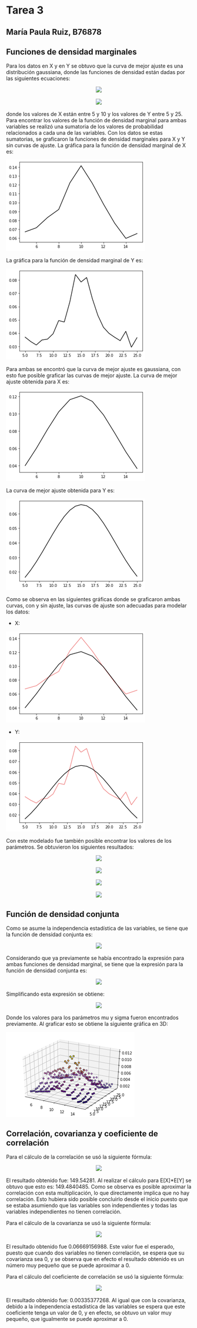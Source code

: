 # Tarea 3
## María Paula Ruiz, B76878

 ## Funciones de densidad marginales
 Para los datos en X y en Y se obtuvo que la curva de mejor ajuste es una distribución gaussiana, donde las funciones de densidad están dadas por las siguientes ecuaciones: 
 
 <p align="center">
  <img src="https://render.githubusercontent.com/render/math?math=f_x(x) = \frac{1}{\sigma \sqrt{2\pi}} \cdot e^{-\frac{(x-\mu)^2}{2\sigma^2}}">  
</p>

 <p align="center">
  <img src="https://render.githubusercontent.com/render/math?math=f_y(y) = \frac{1}{\sigma \sqrt{2\pi}} \cdot e^{-\frac{(y-\mu)^2}{2\sigma^2}}">  
</p>
 
donde los valores de X están entre 5 y 10 y los valores de Y entre 5 y 25. Para encontrar los valores de la función de densidad marginal para ambas variables se realizó una sumatoria de los valores de probabilidad relacionados a cada una de las variables. Con los datos se estas sumatorias, se graficaron la funciones de densidad marginales para X y Y sin curvas de ajuste. La gráfica para la función de densidad marginal de X es:

![Gráfica para la función de densidad marginal de X.](/DensidadX.png)

La gráfica para la función de densidad marginal de Y es: 

![Marginal Y](/DensidadY.png)

Para ambas se encontró que la curva de mejor ajuste es gaussiana, con esto fue posible graficar las curvas de mejor ajuste. La curva de mejor ajuste obtenida para X es: 

![enter image description here](/AjusteX.png)

 La curva de mejor ajuste obtenida para Y es:
 
 ![enter image description here](/AjusteY.png)

Como se observa en las siguientes gráficas donde se graficaron ambas curvas, con y sin ajuste, las curvas de ajuste son adecuadas para modelar los datos: 

 - X: 
 
 ![](/curvasX.png)
 
 - Y: 
 
 ![Y](/curvasY.png)
 
Con este modelado fue también posible encontrar los valores de los parámetros. Se obtuvieron los siguientes resultados:
<p align="center">
  <img src="https://render.githubusercontent.com/render/math?math=\mu_x = 9.90484381">  
</p>

<p align="center">
  <img src="https://render.githubusercontent.com/render/math?math=\sigma_x = 3.29944286">  
</p>
 
 <p align="center">
  <img src="https://render.githubusercontent.com/render/math?math=\mu_y = 15.0794609">  
</p>

 <p align="center">
  <img src="https://render.githubusercontent.com/render/math?math=\sigma_y = 6.02693775">  
</p>
 

## Función de densidad conjunta
Como se asume la independencia estadística de las variables, se tiene que la función de densidad conjunta es: 
<p align="center">
  <img src="https://render.githubusercontent.com/render/math?math=f_{x,y}(x,y) = f_x(x)\cdot f_y(y)">  
</p>
Considerando que ya previamente se había encontrado la expresión para ambas funciones de densidad marginal, se tiene que la expresión para la función de densidad conjunta es: 

<p align="center">
  <img src="https://render.githubusercontent.com/render/math?math=f_{x,y}(x,y) = (\frac{1}{\sigma \sqrt{2\pi}} \cdot e^{-\frac{(x-\mu)^2}{2\sigma^2}} ) \cdot (\frac{1}{\sigma \sqrt{2\pi}} \cdot e^{-\frac{(y-\mu)^2}{2\sigma^2}})">  
</p>
Simplificando esta expresión se obtiene: 
<p align="center">
  <img src="https://render.githubusercontent.com/render/math?math=f_{x,y}(x,y) = \frac{e^{-\frac{(x-\mu_x)^2}{2\sigma_x^2}-{\frac{(y-\mu_y)^2}{2\sigma_y^2}}}}{2\pi\sigma_x\sigma_y}">  
</p>

Donde los valores para los parámetros mu y sigma fueron encontrados previamente. 
Al graficar esto se obtiene la siguiente gráfica en 3D: 

![xy3D](/densidad3D.png)

## Correlación, covarianza y coeficiente de correlación
Para el cálculo de la correlación se usó la siguiente fórmula: 
<p align="center">
  <img src="https://render.githubusercontent.com/render/math?math=\sum_{y=5}^{25}\sum_{x=5}^{15}xy f_{x,y}(x,y)">  
</p>
El resultado obtenido fue: 149.54281.
Al realizar el cálculo para E[X]*E[Y] se obtuvo que esto es: 149.4840485.
Como se observa es posible aproximar la correlación con esta multiplicación, lo que directamente implica que no hay correlación. Esto hubiera sido posible concluirlo desde el inicio puesto que se estaba asumiendo que las variables son independientes y todas las variables independientes no tienen correlación. 

Para el cálculo de la covarianza se usó la siguiente fórmula: 
<p align="center">
  <img src="https://render.githubusercontent.com/render/math?math=\sum_{y=5}^{25}\sum_{x=5}^{15}(x-\bar{X})(y-\bar{Y}) f_{x,y}(x,y)">  
</p>
El resultado obtenido fue 0.06669156988. Este valor fue el esperado, puesto que cuando dos variables no tienen correlación, se espera que su covarianza sea 0, y se observa que en efecto el resultado obtenido es un número muy pequeño que se puede aproximar a 0. 

Para el cálculo del coeficiente de correlación se usó la siguiente fórmula: 
<p align="center">
  <img src="https://render.githubusercontent.com/render/math?math=\sum_{y=5}^{25}\sum_{x=5}^{15}\frac{(x-\bar{X})}{\sigma_x}\frac{(y-\bar{Y})}{\sigma_y} f_{x,y}(x,y)">  
</p>
El resultado obtenido fue: 0.00335377268. Al igual que con la covarianza, debido a la independencia estadística de las variables se espera que este coeficiente tenga un valor de 0, y en efecto, se obtuvo un valor muy pequeño, que igualmente se puede aproximar a 0. 
